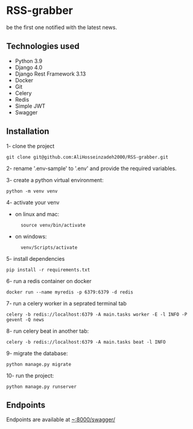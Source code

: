 # RSS-grabber
be the first one notified with the latest news.


## Technologies used
- Python 3.9
- Django 4.0
- Django Rest Framework 3.13
- Docker
- Git
- Celery
- Redis
- Simple JWT
- Swagger


## Installation
1- clone the project
```
git clone git@github.com:AliHosseinzadeh2000/RSS-grabber.git
```
2- rename '.env-sample' to '.env' and provide the required variables.

3- create a python virtual environment:
```
python -m venv venv
```
4- activate your venv
- on linux and mac:
  ```
    source venv/bin/activate
  ```
- on windows:
  ```
    venv/Scripts/activate
  ```
5- install dependencies
```
pip install -r requirements.txt
```
6- run a redis container on docker
```
docker run --name myredis -p 6379:6379 -d redis
```
7- run a celery worker in a seprated terminal tab
```
celery -b redis://localhost:6379 -A main.tasks worker -E -l INFO -P gevent -Q news
```
8- run celery beat in another tab:
```
celery -b redis://localhost:6379 -A main.tasks beat -l INFO
```
9- migrate the database:
```
python manage.py migrate
```
10- run the project:
```
python manage.py runserver
```


## Endpoints
Endpoints are available at [~:8000/swagger/](http://localhost:8000/swagger/)
